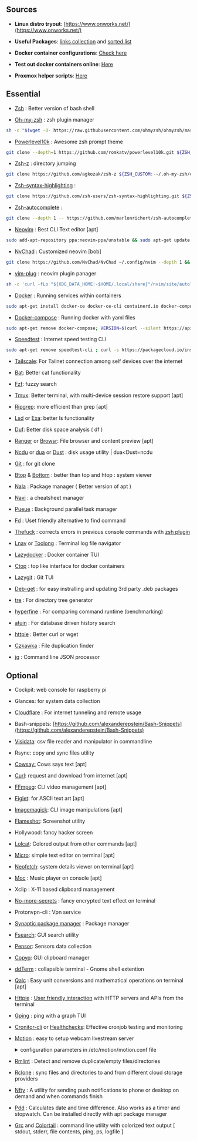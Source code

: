 ## Sources

-   **Linux distro tryout**: [https://www.onworks.net/](https://www.onworks.net/)
    

  

-   **Useful Packages**: [links collection](https://github.com/rothgar/awesome-tuis) and [sorted list](https://github.com/ibraheemdev/modern-unix)
    


-   **Docker container configurations**: [Check here](https://github.com/arpanghosh8453/public-docker-config)



-   **Test out docker containers online**: [Here](https://labs.play-with-docker.com/)

-   **Proxmox helper scripts**: [Here](https://tteck.github.io/Proxmox/)
  

##  Essential
    


-   [Zsh](https://github.com/ohmyzsh/ohmyzsh/wiki/Installing-ZSH) : Better version of bash shell
    
-   [Oh-my-zsh](https://github.com/ohmyzsh/ohmyzsh) : zsh plugin manager
```bash
sh -c "$(wget -O- https://raw.githubusercontent.com/ohmyzsh/ohmyzsh/master/tools/install.sh)"
```
    
-   [Powerlevel10k](https://github.com/romkatv/powerlevel10k) : Awesome zsh prompt theme
```bash
git clone --depth=1 https://github.com/romkatv/powerlevel10k.git ${ZSH_CUSTOM:-$HOME/.oh-my-zsh/custom}/themes/powerlevel10k
```
    
-   [Zsh-z](https://github.com/agkozak/zsh-z) : directory jumping
```bash
git clone https://github.com/agkozak/zsh-z ${ZSH_CUSTOM:-~/.oh-my-zsh/custom}/plugins/zsh-z
```
    
-   [Zsh-syntax-highlighting](https://github.com/zsh-users/zsh-syntax-highlighting) : 
```bash
git clone https://github.com/zsh-users/zsh-syntax-highlighting.git ${ZSH_CUSTOM:-~/.oh-my-zsh/custom}/plugins/zsh-syntax-highlighting
```
    
-   [Zsh-autocomplete](https://github.com/marlonrichert/zsh-autocomplete) : 
```bash
git clone --depth 1 -- https://github.com/marlonrichert/zsh-autocomplete.git ${ZSH_CUSTOM:-~/.oh-my-zsh/custom}/plugins/zsh-autocomplete
```
    
-   [Neovim](https://github.com/neovim/neovim) : Best CLI Text editor [apt]
```bash
sudo add-apt-repository ppa:neovim-ppa/unstable && sudo apt-get update && sudo apt-get install neovim
```

-   [NvChad](https://github.com/NvChad/NvChad) : Customized neovim [bob]
```bash
git clone https://github.com/NvChad/NvChad ~/.config/nvim --depth 1 && nvim
```
    
-   [vim-plug](https://github.com/junegunn/vim-plug) : neovim plugin panager
```bash
sh -c 'curl -fLo "${XDG_DATA_HOME:-$HOME/.local/share}"/nvim/site/autoload/plug.vim --create-dirs https://raw.githubusercontent.com/junegunn/vim-plug/master/plug.vim'
```
-   [Docker](https://docs.docker.com/get-docker/) : Running services within containers
```bash
sudo apt-get install docker-ce docker-ce-cli containerd.io docker-compose-plugin
```
-   [Docker-compose](https://docs.docker.com/compose/) : Running docker with yaml files
```bash
sudo apt-get remove docker-compose; VERSION=$(curl --silent https://api.github.com/repos/docker/compose/releases/latest | grep -Po '"tag_name": "\K.*\d') && DESTINATION=/usr/local/bin/docker-compose && sudo curl -L https://github.com/docker/compose/releases/download/${VERSION}/docker-compose-$(uname -s)-$(uname -m) -o $DESTINATION && sudo chmod 755 $DESTINATION
```

-   [Speedtest](https://www.speedtest.net/apps/cli) : Internet speed testing CLI
```bash
sudo apt-get remove speedtest-cli ; curl -s https://packagecloud.io/install/repositories/ookla/speedtest-cli/script.deb.sh | sudo bash && sudo apt-get update && sudo apt-get install speedtest
```

-   [Tailscale](https://tailscale.com/download/linux/rpi): For Tailnet connection among self devices over the internet
    
-   [Bat](https://github.com/sharkdp/bat): Better cat functionality
    
-   [Fzf](https://github.com/junegunn/fzf): fuzzy search
    
-   [Tmux](https://github.com/tmux/tmux/wiki): Better terminal, with multi-device session restore support [apt]
    
-   [Ripgrep](https://github.com/BurntSushi/ripgrep): more efficient than grep [apt]
    
-   [Lsd](https://github.com/Peltoche/lsd)  or [Exa](https://github.com/ogham/exa): better ls functionality
    
-   [Duf](https://github.com/muesli/duf): Better disk space analysis ( df )
    
-   [Ranger](https://github.com/ranger/ranger) or [Browsr](https://github.com/juftin/browsr): File browser and content preview [apt]
    
-   [Ncdu](https://dev.yorhel.nl/ncdu) or [dua](https://github.com/Byron/dua-cli/releases) or [Dust](https://github.com/bootandy/dust) : disk usage utility | dua<Dust=ncdu
    
-   [Git](https://git-scm.com/download/linux) : for git clone
    
-   [Btop](https://github.com/aristocratos/btop) & [Bottom](https://github.com/clementtsang/bottom) : better than top and htop : system viewer
    
-   [Nala](https://gitlab.com/volian/nala/) : Package manager ( Better version of apt )
    
-   [Navi](https://github.com/denisidoro/navi) : a cheatsheet manager
    
-   [Pueue](https://github.com/Nukesor/pueue) : Background parallel task manager
    
-   [Fd](https://github.com/sharkdp/fd) : Uset friendly alternative to find command
    
-   [Thefuck](https://github.com/nvbn/thefuck) : corrects errors in previous console commands with [zsh plugin](https://github.com/ohmyzsh/ohmyzsh/blob/master/plugins/thefuck/README.md)

-   [Lnav](https://github.com/tstack/lnav) or [Toolong](https://github.com/Textualize/toolong) : Terminal log file navigator
    
-   [Lazydocker](https://github.com/jesseduffield/lazydocker)  : Docker container TUI
    
-   [Ctop](https://github.com/bcicen/ctop) : top like interface for docker containers
    
-   [Lazygit](https://github.com/jesseduffield/lazygit) : Git TUI

-   [Deb-get](https://github.com/wimpysworld/deb-get) : for easy instralling and updating 3rd party .deb packages

-   [tre](https://github.com/dduan/tre) : For directory tree generator

-   [hyperfine](https://github.com/sharkdp/hyperfine) : For comparing command runtime (benchmarking)

-   [atuin](https://atuin.sh) : For database driven history search

-   [httpie](https://httpie.io/cli) : Better curl or wget

-   [Czkawka](https://github.com/qarmin/czkawka) : File duplication finder
  
-   [jq](https://github.com/jqlang/jq) : Command line JSON processor
  

## Optional
    

  

-   Cockpit: web console for raspberry pi
    
-   Glances: for system data collection
    
-   [Cloudflare](https://dev.to/omarcloud20/a-free-cloudflare-tunnel-running-on-a-raspberry-pi-1jid)  : For internet tunneling and remote usage
    
-   Bash-snippets:  [https://github.com/alexanderepstein/Bash-Snippets](https://github.com/alexanderepstein/Bash-Snippets)
    
-   [Visidata](https://github.com/saulpw/visidata): csv file reader and manipulator in commandline
    
-   Rsync: copy and sync files utility
    
-   [Cowsay:](https://opensource.com/article/18/12/linux-toy-cowsay) Cows says text [apt]
    
-   [Curl](https://curl.se/): request and download from internet [apt]
    
-   [FFmpeg](https://ffmpeg.org/): CLI video management [apt]
    
-   [Figlet](https://ubunlog.com/en/figlet-banners-ascii-terminal/#:~:text=install%20figlet%20toilet-,Using%20FIGlet,to%20select%20the%20font%20directory.): for ASCII text art [apt]
    
-   [Imagemagick](https://imagemagick.org/index.php): CLI image manipulations [apt]
    
-   [Flameshot](https://flameshot.org/): Screenshot utility
    
-   Hollywood: fancy hacker screen
    
-   [Lolcat](https://github.com/busyloop/lolcat): Colored output from other commands [apt]
    
-   [Micro](https://micro-editor.github.io/): simple text editor on terminal [apt]
    
-   [Neofetch](https://github.com/dylanaraps/neofetch): system details viewer on terminal [apt]
    
-   [Moc](https://github.com/jonsafari/mocp) : Music player on console [apt]
    
-   Xclip : X-11 based clipboard management
    
-   [No-more-secrets](https://github.com/bartobri/no-more-secrets) : fancy encrypted text effect on terminal
    
-   Protonvpn-cli : Vpn service
    
-   [Synaptic package manager](https://itsfoss.com/synaptic-package-manager/) : Package manager
    
-   [Fsearch](https://github.com/cboxdoerfer/fsearch): GUI search utility
    
-   [Pensor](https://www.tecmint.com/psensor-monitors-hardware-temperature-in-linux/): Sensors data collection
    
-   [Copyq](https://hluk.github.io/CopyQ/): GUI clipboard manager
    
-   [ddTerm](https://extensions.gnome.org/extension/3780/ddterm/) : collapsible terminal - Gnome shell extention
    
-   [Qalc](https://installati.one/ubuntu/21.04/qalc/) : Easy unit conversions and mathematical operations on terminal [apt]
    
-   [Httpie](https://github.com/httpie/httpie) : [User friendly interaction](https://httpie.io/docs/cli/examples) with HTTP servers and APIs from the terminal

-   [Gping](https://github.com/orf/gping) : ping with a graph TUI

-   [Cronitor-cli](https://github.com/cronitorio/cronitor-cli) or [Healthchecks](https://healthchecks.io/): Effective cronjob testing and monitoring

-   [Motion](https://github.com/Motion-Project/motion) : easy to setup webcam livestream server 

    <details>
        <summary>configuration parameters in /etc/motion/motion.conf file</summary>
    
        stream_quality 80
        stream_maxrate 5
        stream_port <your_port>
        stream_localhost off
        output_pictures off
        framerate 5
        ffmpeg_video_codec mpeg4
        width 640
        height 480
        auto_brightness off
        contrast 0
        saturation 0
        stream_auth_method 1
        stream_authentication <any_username>:<any_password>                   
    
    </details>
    
 -   [Rmlint](https://github.com/sahib/rmlint) : Detect and remove duplicate/empty files/directories 
 
 -   [Rclone](https://github.com/rclone/rclone) : sync files and directories to and from different cloud storage providers
 
 -   [Nfty](https://github.com/dschep/ntfy) : A utility for sending push notifications to phone or desktop on demand and when commands finish
 
 -   [Pdd](https://github.com/jarun/pdd) : Calculates date and time difference. Also works as a timer and stopwatch. Can be installed directly with apt package manager
 
 -   [Grc](https://github.com/garabik/grc) and [Colortail](https://github.com/joakim666/colortail) : command line utility with colorized text output [ stdout, stderr, file contents, ping, ps, logfile ]
